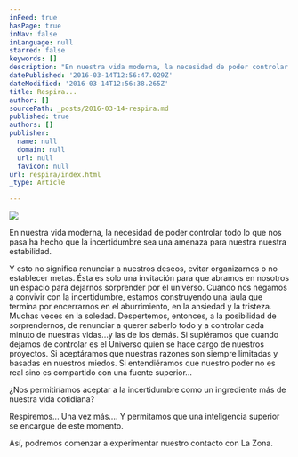 ```yaml
---
inFeed: true
hasPage: true
inNav: false
inLanguage: null
starred: false
keywords: []
description: "En nuestra vida moderna, la necesidad de poder controlar todo lo que nos pasa ha hecho que la incertidumbre sea una amenaza para nuestra nuestra estabilidad.\_"
datePublished: '2016-03-14T12:56:47.029Z'
dateModified: '2016-03-14T12:56:38.265Z'
title: Respira...
author: []
sourcePath: _posts/2016-03-14-respira.md
published: true
authors: []
publisher:
  name: null
  domain: null
  url: null
  favicon: null
url: respira/index.html
_type: Article

---
```

![](https://the-grid-user-content.s3-us-west-2.amazonaws.com/036496a2-466c-496e-8bad-9f6161fabfc0.jpg)

En nuestra vida moderna, la necesidad de poder controlar todo lo que nos pasa ha hecho que la incertidumbre sea una amenaza para nuestra nuestra estabilidad. 

Y esto no significa renunciar a nuestros deseos, evitar organizarnos o no establecer metas. Ésta es solo una invitación para que abramos en nosotros un espacio para dejarnos sorprender por el universo. Cuando nos negamos a convivir con la incertidumbre, estamos construyendo una jaula que termina por encerrarnos en el aburrimiento, en la ansiedad y la tristeza. Muchas veces en la soledad. Despertemos, entonces, a la posibilidad de sorprendernos, de renunciar a querer saberlo todo y a controlar cada minuto de nuestras vidas...y las de los demás. Si supiéramos que cuando dejamos de controlar es el Universo quien se hace cargo de nuestros proyectos. Si aceptáramos que nuestras razones son siempre limitadas y basadas en nuestros miedos. Si entendiéramos que nuestro poder no es real sino es compartido con una fuente superior... 

¿Nos permitiríamos aceptar a la incertidumbre como un ingrediente más de nuestra vida cotidiana? 

Respiremos... Una vez más.... Y permitamos que una inteligencia superior se encargue de este momento. 

Así, podremos comenzar a experimentar nuestro contacto con La Zona.